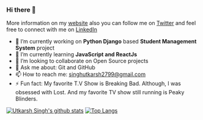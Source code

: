 ### Hi there 👋

More information on my [website](https://utkarsh299-tech.github.io/myportfolio/) also you can follow me on [Twitter](https://twitter.com/Utkarsh32664143) and feel free to connect with me on [LinkedIn](https://www.linkedin.com/in/utkarsh-singh-648216191/)


- 🔭 I’m currently working on **Python Django** based **Student Management System** project
- 🌱 I’m currently learning **JavaScript and ReactJs**
- 👯 I’m looking to collaborate on Open Source projects
- 💬 Ask me about: Git and GitHub
- 📫 How to reach me: singhutkarsh2799@gmail.com
- ⚡ Fun fact: My favorite T.V Show is Breaking Bad. Although, I was obsessed with Lost. And my favorite TV show still running is Peaky Blinders.


[![Utkarsh Singh's github stats](https://github-readme-stats.vercel.app/api?username=Utkarsh299-tech&show_icons=true&theme=radical)](https://github.com/anuraghazra/github-readme-stats) [![Top Langs](https://github-readme-stats.vercel.app/api/top-langs/?username=Utkarsh299-tech&layout=compact)](https://github.com/anuraghazra/github-readme-stats)
